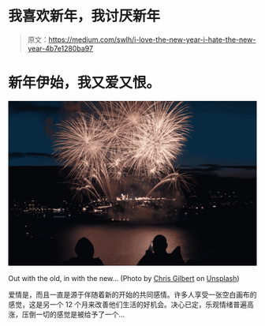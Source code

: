 # 我喜欢新年，我讨厌新年

> 原文：<https://medium.com/swlh/i-love-the-new-year-i-hate-the-new-year-4b7e1280ba97>

# 新年伊始，我又爱又恨。

![](img/8adc8475b61a61aa52b483de18a42993.png)

Out with the old, in with the new… (Photo by [Chris Gilbert](https://unsplash.com/photos/NxZzwsH0PHg?utm_source=unsplash&utm_medium=referral&utm_content=creditCopyText) on [Unsplash](https://unsplash.com/search/photos/new-year?utm_source=unsplash&utm_medium=referral&utm_content=creditCopyText))

爱情是，而且一直是源于伴随着新的开始的共同感情。许多人享受一张空白画布的感觉，这是另一个 12 个月来改善他们生活的好机会。决心已定，乐观情绪普遍高涨，压倒一切的感觉是被给予了一个…